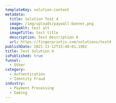 ```yaml
---
templateKey: solution-content
metadata:
  title: Solution Test 4
  image: /img/uploads/paywall-banner.png
  imageAlt: test alt
  imageTitle: test title
  description: Test Description 4
  url: https://fingerprintjs.com/solutions/test4
publishDate: 2021-11-12T15:48:01.198Z
title: Test Solution 4
isPublished: true
funnel:
  - Other
category:
  - Authentication
  - Identity Fraud
industry:
  - Payment Processing
  - Gaming
---
```

